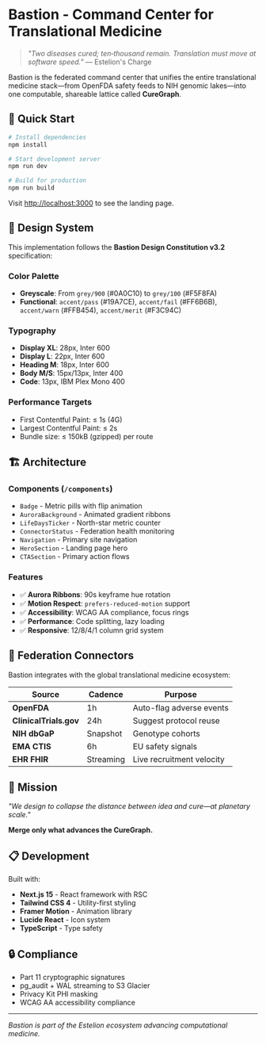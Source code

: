 # Bastion - Command Center for Translational Medicine

> *"Two diseases cured; ten‑thousand remain. Translation must move at software speed."* — Estelion's Charge

Bastion is the federated command center that unifies the entire translational medicine stack—from OpenFDA safety feeds to NIH genomic lakes—into one computable, shareable lattice called **CureGraph**.

## 🚀 Quick Start

```bash
# Install dependencies
npm install

# Start development server
npm run dev

# Build for production
npm run build
```

Visit [http://localhost:3000](http://localhost:3000) to see the landing page.

## 🎨 Design System

This implementation follows the **Bastion Design Constitution v3.2** specification:

### Color Palette
- **Greyscale**: From `grey/900` (#0A0C10) to `grey/100` (#F5F8FA)
- **Functional**: `accent/pass` (#19A7CE), `accent/fail` (#FF6B6B), `accent/warn` (#FFB454), `accent/merit` (#F3C94C)

### Typography
- **Display XL**: 28px, Inter 600
- **Display L**: 22px, Inter 600  
- **Heading M**: 18px, Inter 600
- **Body M/S**: 15px/13px, Inter 400
- **Code**: 13px, IBM Plex Mono 400

### Performance Targets
- First Contentful Paint: ≤ 1s (4G)
- Largest Contentful Paint: ≤ 2s
- Bundle size: ≤ 150kB (gzipped) per route

## 🏗️ Architecture

### Components (`/components`)
- `Badge` - Metric pills with flip animation
- `AuroraBackground` - Animated gradient ribbons
- `LifeDaysTicker` - North-star metric counter
- `ConnectorStatus` - Federation health monitoring
- `Navigation` - Primary site navigation
- `HeroSection` - Landing page hero
- `CTASection` - Primary action flows

### Features
- ✅ **Aurora Ribbons**: 90s keyframe hue rotation
- ✅ **Motion Respect**: `prefers-reduced-motion` support
- ✅ **Accessibility**: WCAG AA compliance, focus rings
- ✅ **Performance**: Code splitting, lazy loading
- ✅ **Responsive**: 12/8/4/1 column grid system

## 🔬 Federation Connectors

Bastion integrates with the global translational medicine ecosystem:

| Source | Cadence | Purpose |
|--------|---------|---------|
| **OpenFDA** | 1h | Auto-flag adverse events |
| **ClinicalTrials.gov** | 24h | Suggest protocol reuse |
| **NIH dbGaP** | Snapshot | Genotype cohorts |
| **EMA CTIS** | 6h | EU safety signals |
| **EHR FHIR** | Streaming | Live recruitment velocity |

## 🎯 Mission

*"We design to collapse the distance between idea and cure—at planetary scale."*

**Merge only what advances the CureGraph.**

## 📋 Development

Built with:
- **Next.js 15** - React framework with RSC
- **Tailwind CSS 4** - Utility-first styling
- **Framer Motion** - Animation library
- **Lucide React** - Icon system
- **TypeScript** - Type safety

## 🔒 Compliance

- Part 11 cryptographic signatures
- pg_audit + WAL streaming to S3 Glacier
- Privacy Kit PHI masking
- WCAG AA accessibility compliance

---

*Bastion is part of the Estelion ecosystem advancing computational medicine.*